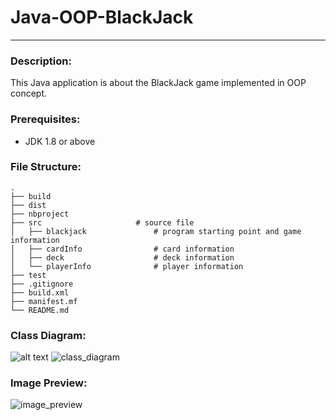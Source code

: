 # Java-OOP-BlackJack
********************************
### Description:
This Java application is about the BlackJack game implemented in OOP concept.

### Prerequisites:
- JDK 1.8 or above

### File Structure:

	.
	├── build
	├── dist
	├── nbproject
	├── src						# source file
	│   ├── blackjack				# program starting point and game information
	│   ├── cardInfo				# card information
	│   ├── deck					# deck information
	│   └── playerInfo				# player information
	├── test
	├── .gitignore
	├── build.xml
	├── manifest.mf
	└── README.md


### Class Diagram:
![alt text](http://url/to/img.png)
<img src="https://imgur.com/jLJrDel" alt="class_diagram" />

### Image Preview:
<img src="https://imgur.com/s0WZQLC" alt="image_preview" />
